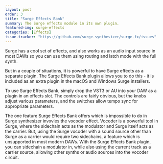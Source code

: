 ```yaml
---
layout: post
order: 3
title: "Surge Effects Bank"
summary: The Surge effects module in its own plugin.
featured-img: surge-effects
categories: [Effects]
issue-tracker: "https://github.com/surge-synthesizer/surge-fx/issues"
---
```


Surge has a cool set of effects, and also works as an audio input source in most DAWs so you can use them using 
routing and latch mode with the full synth.

But in a couple of situations, it is powerful to have Surge effects as a separate plugin. The Surge Effects Bank plugin allows
you to do this - it is included as an extra plugin in the macOS and Windows Surge installers.

To use Surge Effects Bank, simply drop the VST3 or AU into your DAW as a plugin in an effects slot. The controls are
fairly obvious, but the knobs adjust various parameters, and the switches allow tempo sync for appropriate parameters.

The one feature Surge Effects Bank offers which is impossible to do in Surge synthesizer invovles the vocoder effect. Vocoder
is a powerful tool in Surge, where the sidechain acts as the modulator and Surge itself acts as the carrier. But, using the
Surge vocoder with a sound source other than Surge as a carrier would require two sidechains, a feature which is unsupported 
in most modern DAWs. With the Surge Effects Bank plugin, you can sidechain a modulator in, while also using the current track as a
carrier source, allowing other synths or audio sources into the vocoder circuit.
